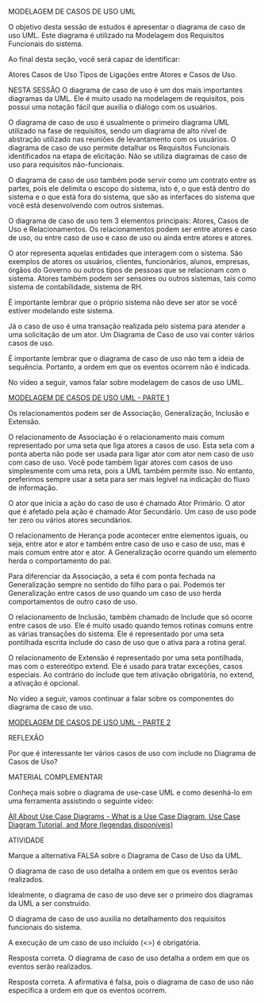 MODELAGEM DE CASOS DE USO UML
 
O objetivo desta sessão de estudos é apresentar o diagrama de caso de uso UML. Este diagrama é utilizado na Modelagem dos Requisitos Funcionais do sistema.

Ao final desta seção, você será capaz de identificar:

Atores
Casos de Uso
Tipos de Ligações entre Atores e Casos de Uso. 

NESTA SESSÃO
O diagrama de caso de uso é um dos mais importantes diagramas da UML. Ele é muito usado na modelagem de requisitos, pois possui uma notação fácil que auxilia o diálogo com os usuários.

O diagrama de caso de uso é usualmente o primeiro diagrama UML utilizado na fase de requisitos, sendo um diagrama de alto nível de abstração utilizado nas reuniões de levantamento com os usuários. O diagrama de caso de uso permite detalhar os Requisitos Funcionais identificados na etapa de elicitação. Não se utiliza diagramas de caso de uso para requisitos não-funcionais.

O diagrama de caso de uso também pode servir como um contrato entre as partes, pois ele delimita o escopo do sistema, isto é, o que está dentro do sistema e o que está fora do sistema, que são as interfaces do sistema que você está desenvolvendo com outros sistemas.

O diagrama de caso de uso tem 3 elementos principais: Atores, Casos de Uso e Relacionamentos. Os relacionamentos podem ser entre atores e caso de uso, ou entre caso de uso e caso de uso ou ainda entre atores e atores.

O ator representa aquelas entidades que interagem com o sistema. São exemplos de atores os usuários, clientes, funcionários, alunos, empresas, órgãos do Governo ou outros tipos de pessoas que se relacionam com o sistema. Atores também podem ser sensores ou outros sistemas, tais como sistema de contabilidade, sistema de RH.

 É importante lembrar que o próprio sistema não deve ser ator se você estiver modelando este sistema.

Já o caso de uso é uma transação realizada pelo sistema para atender a uma solicitação de um ator. Um Diagrama de Caso de uso vai conter vários casos de uso.

É importante lembrar que o diagrama de caso de uso não tem a ideia de sequência. Portanto, a ordem em que os eventos ocorrem não é indicada.

No vídeo a seguir, vamos falar sobre modelagem de casos de uso UML.

[MODELAGEM DE CASOS DE USO UML - PARTE 1]()

Os relacionamentos podem ser de Associação, Generalização, Inclusão e Extensão.

O relacionamento de Associação é o relacionamento mais comum representado por uma seta que liga atores a casos de uso. Esta seta com a ponta aberta não pode ser usada para ligar ator com ator nem caso de uso com caso de uso. Você pode também ligar atores com casos de uso simplesmente com uma reta, pois a UML também permite isso. No entanto, preferimos sempre usar a seta para ser mais legível na indicação do fluxo de informação.

O ator que inicia a ação do caso de uso é chamado Ator Primário. O ator que é afetado pela ação é chamado Ator Secundário. Um caso de uso pode ter zero ou vários atores secundários.

O relacionamento de Herança pode acontecer entre elementos iguais, ou seja, entre ator e ator e também entre caso de uso e caso de uso, mas é mais comum entre ator e ator. A Generalização ocorre quando um elemento herda o comportamento do pai.

Para diferenciar da Associação, a seta é com ponta fechada na Generalização sempre no sentido do filho para o pai. Podemos ter Generalização entre casos de uso quando um caso de uso herda comportamentos de outro caso de uso.

O relacionamento de Inclusão, também chamado de Include que só ocorre entre casos de uso. Ele é muito usado quando temos rotinas comuns entre as várias transações do sistema. Ele é representado por uma seta pontilhada escrita include do caso de uso que o ativa para a rotina geral.

O relacionamento de Extensão é representado por uma seta pontilhada, mas com o estereótipo extend. Ele é usado para tratar exceções, casos especiais. Ao contrário do include que tem ativação obrigatória, no extend, a ativação é opcional.

No vídeo a seguir, vamos continuar a falar sobre os componentes do diagrama de caso de uso.

[MODELAGEM DE CASOS DE USO UML - PARTE 2]()

REFLEXÃO

Por que é interessante ter vários casos de uso com include no Diagrama de Casos de Uso? 

 
MATERIAL COMPLEMENTAR

Conheça mais sobre o diagrama de use-case UML e como desenhá-lo em uma ferramenta assistindo o seguinte vídeo:

[All About Use Case Diagrams - What is a Use Case Diagram, Use Case Diagram Tutorial, and More (legendas disponíveis)](https://youtu.be/Omp4RbHbB0s)

ATIVIDADE

Marque a alternativa FALSA sobre o Diagrama de Caso de Uso da UML.

O diagrama de caso de uso detalha a ordem em que os eventos serão realizados.

Idealmente, o diagrama de caso de uso deve ser o primeiro dos diagramas da UML a ser construído.

O diagrama de caso de uso auxilia no detalhamento dos requisitos funcionais do sistema.

A execução de um caso de uso incluído (<<include>>) é obrigatória.

Resposta correta.
O diagrama de caso de uso detalha a ordem em que os eventos serão realizados.

Resposta correta. A afirmativa é falsa, pois o diagrama de caso de uso não especifica a ordem em que os eventos ocorrem.

